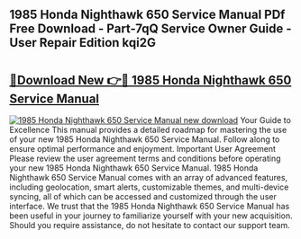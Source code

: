 ## 1985 Honda Nighthawk 650 Service Manual PDf Free Download - Part-7qQ Service Owner Guide - User Repair Edition kqi2G

# <h2><a href="http://bc28539.oget.top/?id=1985+Honda+Nighthawk+650+Service+Manual">🔗Download New 👉🔴 1985 Honda Nighthawk 650 Service Manual</a></h2>

[![1985 Honda Nighthawk 650 Service Manual new download](https://i.imgur.com/5g1atiW.png)](http://bc28539.oget.top/?id=1985+Honda+Nighthawk+650+Service+Manual)
Your Guide to Excellence This manual provides a detailed roadmap for mastering the use of your new 1985 Honda Nighthawk 650 Service Manual. Follow along to ensure optimal performance and enjoyment. Important User Agreement Please review the user agreement terms and conditions before operating your new 1985 Honda Nighthawk 650 Service Manual. 1985 Honda Nighthawk 650 Service Manual comes with an array of advanced features, including geolocation, smart alerts, customizable themes, and multi-device syncing, all of which can be accessed and customized through the user interface. We trust that the 1985 Honda Nighthawk 650 Service Manual has been useful in your journey to familiarize yourself with your new acquisition. Should you require assistance, do not hesitate to contact our support team.
